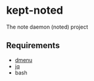 # kept-noted
The note daemon (noted) project

## Requirements

* [dmenu](https://tools.suckless.org/dmenu/)
* [jq](https://stedolan.github.io/jq/)
* bash
